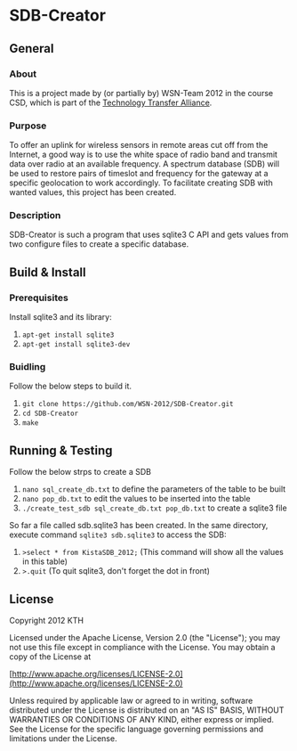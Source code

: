 # SDB-Creator

## General
### About
This is a project made by (or partially by) WSN-Team 2012 in the course CSD, which is part of the [Technology Transfer Alliance](http://ttaportal.org/).

### Purpose
To offer an uplink for wireless sensors in remote areas cut off from the Internet, a good way is to use the white space of radio band and transmit data over radio at an available frequency. A spectrum database (SDB) will be used to restore pairs of timeslot and frequency for the gateway at a specific geolocation to work accordingly.
To facilitate creating SDB with wanted values, this project has been created.

### Description
SDB-Creator is such a program that uses sqlite3 C API and gets values from two configure files to create a specific database.

## Build & Install
### Prerequisites
Install sqlite3 and its library:

1.  `apt-get install sqlite3`
2.  `apt-get install sqlite3-dev`

### Buidling
Follow the below steps to build it.

1.  `git clone https://github.com/WSN-2012/SDB-Creator.git`
2.  `cd SDB-Creator`
3.  `make`

## Running & Testing
Follow the below strps to create a SDB

1.  `nano sql_create_db.txt` to define the parameters of the table to be built
2.  `nano pop_db.txt` to edit the values to be inserted into the table
3.  `./create_test_sdb sql_create_db.txt pop_db.txt` to create a sqlite3 file 

So far a file called sdb.sqlite3 has been created. In the same directory, execute command `sqlite3 sdb.sqlite3` to access the SDB:

1.   `>select * from KistaSDB_2012;`
  (This command will show all the values in this table)
2.  `>.quit`
  (To quit sqlite3, don't forget the dot in front)

## License
Copyright 2012 KTH

   Licensed under the Apache License, Version 2.0 (the "License");
   you may not use this file except in compliance with the License.
   You may obtain a copy of the License at

   [http://www.apache.org/licenses/LICENSE-2.0](http://www.apache.org/licenses/LICENSE-2.0)

   Unless required by applicable law or agreed to in writing, software
   distributed under the License is distributed on an "AS IS" BASIS,
   WITHOUT WARRANTIES OR CONDITIONS OF ANY KIND, either express or implied.
   See the License for the specific language governing permissions and
   limitations under the License.
